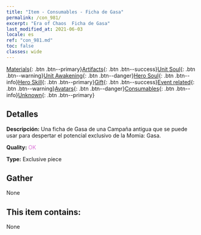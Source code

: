 ```yaml
---
title: "Item - Consumables - Ficha de Gasa"
permalink: /con_981/
excerpt: "Era of Chaos  Ficha de Gasa"
last_modified_at: 2021-06-03
locale: es
ref: "con_981.md"
toc: false
classes: wide
---
```

 [Materials](/ItemsES/){: .btn .btn--primary}[Artifacts](/ItemsES/Artifacts/){: .btn .btn--success}[Unit Soul](/ItemsES/UnitSoul/){: .btn .btn--warning}[Unit Awakening](/ItemsES/UnitAwakening/){: .btn .btn--danger}[Hero Soul](/ItemsES/HeroSoul/){: .btn .btn--info}[Hero Skill](/ItemsES/HeroSkill/){: .btn .btn--primary}[Gift](/ItemsES/Gift/){: .btn .btn--success}[Event related](/ItemsES/Events/){: .btn .btn--warning}[Avatars](/ItemsES/Avatars/){: .btn .btn--danger}[Consumables](/ItemsES/Consumables/){: .btn .btn--info}[Unknown](/ItemsES/Unknown/){: .btn .btn--primary}

## Detalles
 **Descripción:** Una ficha de Gasa de una Campaña antigua que se puede usar para despertar el potencial exclusivo de la Momia: Gasa.

 **Quality:** <span style="color: #DA70D6">OK</span>

 **Type:** Exclusive piece

## Gather

  None

## This item contains:

  None

